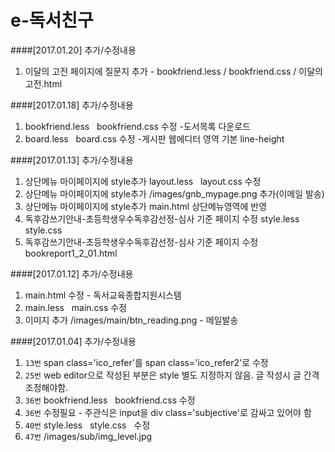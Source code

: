 # e-독서친구

####[2017.01.20] 추가/수정내용
1. 이달의 고전 페이지에 질문지 추가 - bookfriend.less / bookfriend.css / 이달의고전.html


####[2017.01.18] 추가/수정내용
1. bookfriend.less    bookfriend.css 수정 -도서목록 다운로드 
2. board.less    board.css 수정 -게시판 웹에디터 영역 기본 line-height

####[2017.01.13] 추가/수정내용
1. 상단메뉴 마이페이지에 style추가 layout.less   layout.css 수정
2. 상단메뉴 마이페이지에 style추가 /images/gnb_mypage.png 추가(이메일 발송)
3. 상단메뉴 마이페이지에 style추가 main.html 상단메뉴영역에 반영
4. 독후감쓰기안내-초등학생우수독후감선정-심사 기준 페이지 수정 style.less  style.css 
5. 독후감쓰기안내-초등학생우수독후감선정-심사 기준 페이지 수정 bookreport1_2_01.html 

####[2017.01.12] 추가/수정내용
1. main.html 수정 - 독서교육종합지원시스템 
2. main.less   main.css 수정
3. 이미지 추가 /images/main/btn_reading.png - 메일발송

####[2017.01.04] 추가/수정내용
1. `13번` span class='ico_refer'를 span class='ico_refer2'로 수정
2. `25번` web editor으로 작성된 부분은 style 별도 지정하지 않음. 글 작성시 글 간격 조정해야함.
3. `36번` bookfriend.less   bookfriend.css 수정
4. `36번` 수정필요 - 주관식은 input을 div class='subjective'로 감싸고 있어야 함
5. `40번` style.less   style.css   수정
6. `47번` /images/sub/img_level.jpg 

